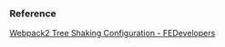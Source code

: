 ### Reference
[Webpack2 Tree Shaking Configuration - FEDevelopers](https://github.com/FEDevelopers/tech.description/wiki/Webpack-2-Tree-Shaking-Configuration)
